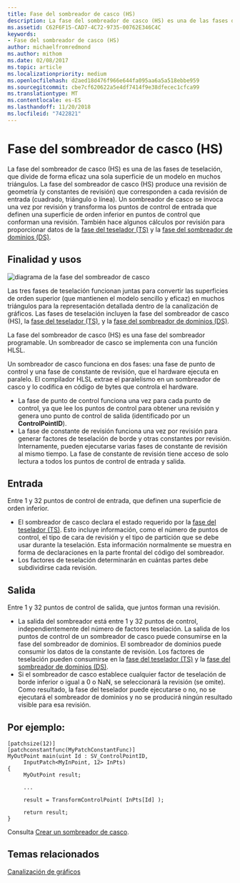 ```yaml
---
title: Fase del sombreador de casco (HS)
description: La fase del sombreador de casco (HS) es una de las fases de teselación, que divide de forma eficaz una sola superficie de un modelo en muchos triángulos.
ms.assetid: C62F6F15-CAD7-4C72-9735-00762E346C4C
keywords:
- Fase del sombreador de casco (HS)
author: michaelfromredmond
ms.author: mithom
ms.date: 02/08/2017
ms.topic: article
ms.localizationpriority: medium
ms.openlocfilehash: d2aed18d476f966e644fa095aa6a5a518ebbe959
ms.sourcegitcommit: cbe7cf620622a5e4df7414f9e38dfecec1cfca99
ms.translationtype: MT
ms.contentlocale: es-ES
ms.lasthandoff: 11/20/2018
ms.locfileid: "7422821"
---
```

# <a name="hull-shader-hs-stage"></a>Fase del sombreador de casco (HS)


La fase del sombreador de casco (HS) es una de las fases de teselación, que divide de forma eficaz una sola superficie de un modelo en muchos triángulos. La fase del sombreador de casco (HS) produce una revisión de geometría (y constantes de revisión) que corresponden a cada revisión de entrada (cuadrado, triángulo o línea). Un sombreador de casco se invoca una vez por revisión y transforma los puntos de control de entrada que definen una superficie de orden inferior en puntos de control que conforman una revisión. También hace algunos cálculos por revisión para proporcionar datos de la [fase del teselador (TS)](tessellator-stage--ts-.md) y la [fase del sombreador de dominios (DS)](domain-shader-stage--ds-.md).

## <a name="span-idpurposeandusesspanspan-idpurposeandusesspanspan-idpurposeandusesspanpurpose-and-uses"></a><span id="Purpose_and_uses"></span><span id="purpose_and_uses"></span><span id="PURPOSE_AND_USES"></span>Finalidad y usos


![diagrama de la fase del sombreador de casco](images/d3d11-hull-shader.png)

Las tres fases de teselación funcionan juntas para convertir las superficies de orden superior (que mantienen el modelo sencillo y eficaz) en muchos triángulos para la representación detallada dentro de la canalización de gráficos. Las fases de teselación incluyen la fase del sombreador de casco (HS), la [fase del teselador (TS)](tessellator-stage--ts-.md), y la [fase del sombreador de dominios (DS)](domain-shader-stage--ds-.md).

La fase del sombreador de casco (HS) es una fase del sombreador programable. Un sombreador de casco se implementa con una función HLSL.

Un sombreador de casco funciona en dos fases: una fase de punto de control y una fase de constante de revisión, que el hardware ejecuta en paralelo. El compilador HLSL extrae el paralelismo en un sombreador de casco y lo codifica en código de bytes que controla el hardware.

-   La fase de punto de control funciona una vez para cada punto de control, ya que lee los puntos de control para obtener una revisión y genera uno punto de control de salida (identificado por un **ControlPointID**).
-   La fase de constante de revisión funciona una vez por revisión para generar factores de teselación de borde y otras constantes por revisión. Internamente, pueden ejecutarse varias fases de constante de revisión al mismo tiempo. La fase de constante de revisión tiene acceso de solo lectura a todos los puntos de control de entrada y salida.

## <a name="span-idinputspanspan-idinputspanspan-idinputspaninput"></a><span id="Input"></span><span id="input"></span><span id="INPUT"></span>Entrada


Entre 1 y 32 puntos de control de entrada, que definen una superficie de orden inferior.

-   El sombreador de casco declara el estado requerido por la [fase del teselador (TS)](tessellator-stage--ts-.md). Esto incluye información, como el número de puntos de control, el tipo de cara de revisión y el tipo de partición que se debe usar durante la teselación. Esta información normalmente se muestra en forma de declaraciones en la parte frontal del código del sombreador.
-   Los factores de teselación determinarán en cuántas partes debe subdividirse cada revisión.

## <a name="span-idoutputspanspan-idoutputspanspan-idoutputspanoutput"></a><span id="Output"></span><span id="output"></span><span id="OUTPUT"></span>Salida


Entre 1 y 32 puntos de control de salida, que juntos forman una revisión.

-   La salida del sombreador está entre 1 y 32 puntos de control, independientemente del número de factores teselación. La salida de los puntos de control de un sombreador de casco puede consumirse en la fase del sombreador de dominios. El sombreador de dominios puede consumir los datos de la constante de revisión. Los factores de teselación pueden consumirse en la [fase del teselador (TS)](tessellator-stage--ts-.md) y la [fase del sombreador de dominios (DS)](domain-shader-stage--ds-.md).
-   Si el sombreador de casco establece cualquier factor de teselación de borde inferior o igual a 0 o NaN, se seleccionará la revisión (se omite). Como resultado, la fase del teselador puede ejecutarse o no, no se ejecutará el sombreador de dominios y no se producirá ningún resultado visible para esa revisión.

## <a name="span-idexamplespanspan-idexamplespanspan-idexamplespanexample"></a><span id="Example"></span><span id="example"></span><span id="EXAMPLE"></span>Por ejemplo:


```
[patchsize(12)]
[patchconstantfunc(MyPatchConstantFunc)]
MyOutPoint main(uint Id : SV_ControlPointID,
     InputPatch<MyInPoint, 12> InPts)
{
     MyOutPoint result;
     
     ...
     
     result = TransformControlPoint( InPts[Id] );

     return result;
}
```

Consulta [Crear un sombreador de casco](https://msdn.microsoft.com/library/windows/desktop/ff476338).

## <a name="span-idrelated-topicsspanrelated-topics"></a><span id="related-topics"></span>Temas relacionados


[Canalización de gráficos](graphics-pipeline.md)

 

 




